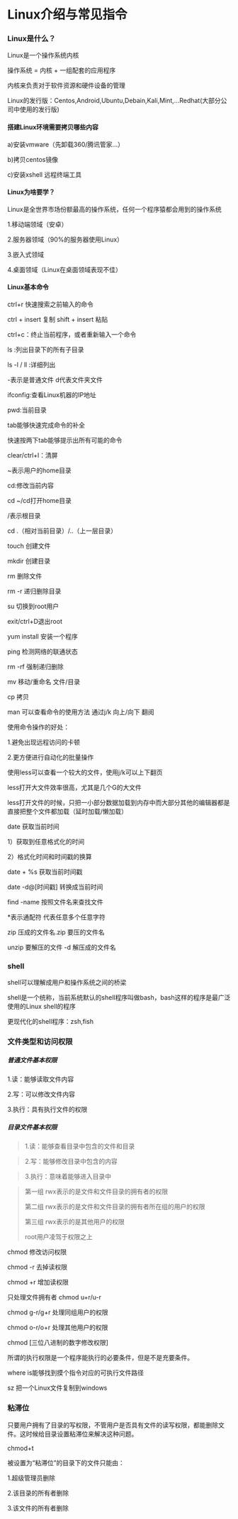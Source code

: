 # Linux介绍与常见指令

### Linux是什么？

Linux是一个操作系统内核

操作系统 = 内核 + 一组配套的应用程序

内核来负责对于软件资源和硬件设备的管理

Linux的发行版：Centos,Android,Ubuntu,Debain,Kali,Mint,...Redhat(大部分公司中使用的发行版)

#### 搭建Linux环境需要拷贝哪些内容

a)安装vmware（先卸载360/腾讯管家...）

b)拷贝centos镜像

c)安装xshell 远程终端工具

#### Linux为啥要学？

Linux是全世界市场份额最高的操作系统，任何一个程序猿都会用到的操作系统

1.移动端领域（安卓）

2.服务器领域（90%的服务器使用Linux）

3.嵌入式领域

4.桌面领域（Linux在桌面领域表现不佳）

#### Linux基本命令

ctrl+r 快速搜索之前输入的命令

ctrl + insert 复制  shift + insert 粘贴

ctrl+c：终止当前程序，或者重新输入一个命令

ls :列出目录下的所有子目录

ls -l / ll :详细列出

-表示是普通文件 d代表文件夹文件

ifconfig:查看Linux机器的IP地址

pwd:当前目录

tab能够快速完成命令的补全

快速按两下tab能够提示出所有可能的命令

clear/ctrl+l：清屏

~表示用户的home目录

cd:修改当前内容

cd ~/cd打开home目录

/表示根目录

cd .（相对当前目录）/..（上一层目录）

touch 创建文件

mkdir 创建目录

rm 删除文件

rm -r 递归删除目录

su 切换到root用户

exit/ctrl+D退出root

yum install 安装一个程序

ping 检测网络的联通状态

rm -rf  强制递归删除

mv 移动/重命名 文件/目录

cp 拷贝

man 可以查看命令的使用方法   通过j/k 向上/向下 翻阅

使用命令操作的好处：

1.避免出现远程访问的卡顿

2.更方便进行自动化的批量操作

使用less可以查看一个较大的文件，使用j/k可以上下翻页

less打开大文件效率很高，尤其是几个G的大文件

less打开文件的时候，只把一小部分数据加载到内存中而大部分其他的编辑器都是直接把整个文件都加载（延时加载/懒加载）

date 获取当前时间

1）获取到任意格式化的时间

2）格式化时间和时间戳的换算

date + %s 获取当前时间戳

date -d@[时间戳] 转换成当前时间

find -name 按照文件名来查找文件

*表示通配符  代表任意多个任意字符

zip 压成的文件名.zip 要压的文件名

unzip 要解压的文件 -d 解压成的文件名

### shell

shell可以理解成用户和操作系统之间的桥梁

 shell是一个统称，当前系统默认的shell程序叫做bash，bash这样的程序是最广泛使用的Linux shell的程序

更现代化的shell程序：zsh,fish

### 文件类型和访问权限

##### 普通文件基本权限

1.读：能够读取文件内容

2.写：可以修改文件内容

3.执行：具有执行文件的权限

##### 目录文件基本权限

> 1.读：能够查看目录中包含的文件和目录

> 2.写：能够修改目录中包含的内容

> 3.执行：意味着能够进入目录中

> 第一组 rwx表示的是文件和文件目录的拥有者的权限
>
> 第二组 rwx表示的是文件和文件目录的拥有者所在组的用户的权限
>
> 第三组 rwx表示的是其他用户的权限
>
> root用户凌驾于权限之上

chmod 修改访问权限

chmod -r 去掉读权限

chmod +r 增加读权限

只处理文件拥有者 chmod  u+r/u-r

chmod g-r/g+r 处理同组用户的权限

chmod o-r/o+r 处理其他用户的权限

chmod [三位八进制的数字修改权限]

所谓的执行权限是一个程序能执行的必要条件，但是不是充要条件。

where is能够找到摸个指令对应的可执行文件路径

sz 把一个Linux文件复制到windows

### 粘滞位

只要用户拥有了目录的写权限，不管用户是否具有文件的读写权限，都能删除文件。这时候给目录设置粘滞位来解决这种问题。

chmod+t

被设置为“粘滞位”的目录下的文件只能由：

1.超级管理员删除

2.该目录的所有者删除

3.该文件的所有者删除